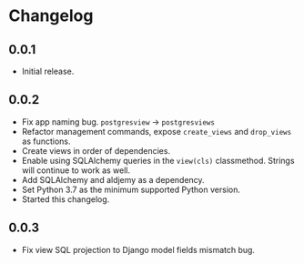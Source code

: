 Changelog
=========

0.0.1
-----

* Initial release.


0.0.2
-----

* Fix app naming bug. `postgresview` -> `postgresviews`
* Refactor management commands, expose `create_views` and `drop_views` as functions.
* Create views in order of dependencies.
* Enable using SQLAlchemy queries in the `view(cls)` classmethod. Strings will continue to work as well.
* Add SQLAlchemy and aldjemy as a dependency.
* Set Python 3.7 as the minimum supported Python version.
* Started this changelog.

0.0.3
-----

* Fix view SQL projection to Django model fields mismatch bug.
